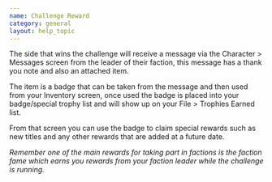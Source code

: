 ```yaml
---
name: Challenge Reward
category: general
layout: help_topic
---
```

The side that wins the challenge will receive a message via the Character > Messages screen from the leader of their faction, this message has a thank you note and also an attached item.

The item is a badge that can be taken from the message and then used from your Inventory screen, once used the badge is placed into your badge/special trophy list and will show up on your File > Trophies Earned list.

From that screen you can use the badge to claim special rewards such as new titles and any other rewards that are added at a future date.

_Remember one of the main rewards for taking part in factions is the faction fame which earns you rewards from your faction leader while the challenge is running._